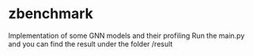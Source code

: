 # zbenchmark
Implementation of some GNN models and their profiling 
Run the main.py and you can find the result under the folder /result
